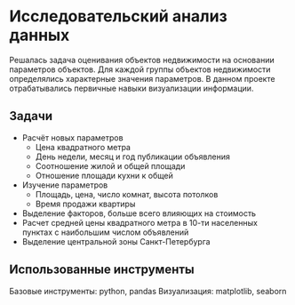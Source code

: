 # Исследовательский анализ данных  
Решалась задача оценивания объектов недвижимости на основании параметров объектов. Для каждой группы объектов недвижимости определялись характерные значения параметров. В данном проекте отрабатывались первичные навыки визуализации информации.  

## Задачи  
- Расчёт новых параметров
  - Цена квадратного метра
  - День недели, месяц и год публикации объявления
  - Соотношение жилой и общей площади
  - Отношение площади кухни к общей
- Изучение параметров
  - Площадь, цена, число комнат, высота потолков
  - Время продажи квартиры
- Выделение факторов, больше всего влияющих на стоимость
- Расчет средней цены квадратного метра в 10-ти населенных пунктах с наибольшим числом объявлений
- Выделение центральной зоны Санкт-Петербурга  

## Использованные инструменты
Базовые инструменты: python, pandas
Визуализация: matplotlib, seaborn
